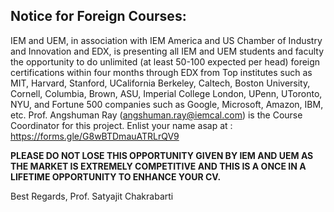 ## Notice for Foreign Courses:

IEM and UEM, in association with IEM America and US Chamber of Industry and Innovation and EDX, is presenting all IEM and UEM students and faculty the opportunity to do unlimited (at least 50-100 expected per head) foreign certifications within four months  through EDX from Top institutes such as MIT, Harvard, Stanford, UCalifornia Berkeley, Caltech, Boston University, Cornell, Columbia, Brown, ASU, Imperial College London, UPenn, UToronto, NYU, and Fortune 500 companies such as Google, Microsoft, Amazon, IBM, etc. Prof. Angshuman Ray (angshuman.ray@iemcal.com) is the Course Coordinator for this project.
Enlist your name asap at : https://forms.gle/G8wBTDmauATRLrQV9

**PLEASE DO NOT LOSE THIS OPPORTUNITY GIVEN BY IEM AND UEM AS THE MARKET IS EXTREMELY COMPETITIVE AND THIS IS A ONCE IN A LIFETIME OPPORTUNITY TO ENHANCE YOUR CV.**

Best Regards,
Prof. Satyajit Chakrabarti
